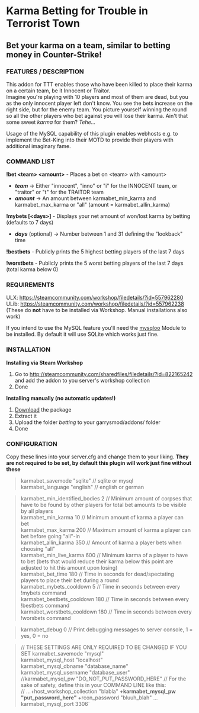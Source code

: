 # Karma Betting for Trouble in Terrorist Town
## Bet your karma on a team, similar to betting money in Counter-Strike!

### FEATURES / DESCRIPTION
This addon for TTT enables those who have been killed to place their karma on a certain team, be it Innocent or Traitor.  
Imagine you're playing with 10 players and most of them are dead, but you as the only innocent player left don't know. You see the bets increase on the right side, but for the enemy team. You picture yourself winning the round so all the other players who bet against you will lose their karma. Ain't that some sweet _karma_ for them? _Tehe..._

Usage of the MySQL capability of this plugin enables webhosts e.g. to implement the Bet-King into their MOTD to provide their players with additional imaginary fame.

### COMMAND LIST
**!bet \<team> \<amount>** - Places a bet on \<team> with \<amount>
- _**team**_ → Either "innocent", "inno" or "i" for the INNOCENT team, or "traitor" or "t" for the TRAITOR team
- _**amount**_ → An amount between karmabet_min_karma and karmabet_max_karma or "all" (amount = karmabet_allin_karma)

**!mybets \[\<days>]** - Displays your net amount of won/lost karma by betting (defaults to 7 days)
- _**days**_ (optional) → Number between 1 and 31 defining the "lookback" time

**!bestbets** - Publicly prints the 5 highest betting players of the last 7 days

**!worstbets** - Publicly prints the 5 worst betting players of the last 7 days (total karma below 0)

### REQUIREMENTS
ULX: https://steamcommunity.com/workshop/filedetails/?id=557962280  
ULib: https://steamcommunity.com/workshop/filedetails/?id=557962238  
(These do **not** have to be installed via Workshop. Manual installations also work)

If you intend to use the MySQL feature you'll need the [mysqloo](https://facepunch.com/showthread.php?t=1357773) Module to be installed. By default it will use SQLite which works just fine.

### INSTALLATION
**Installing via Steam Workshop**  
1. Go to http://steamcommunity.com/sharedfiles/filedetails/?id=822165242 and add the addon to you server's workshop collection  
2. Done

**Installing manually (no automatic updates!)**  
1. [Download](https://github.com/doctorluk/ulx-karma-betting/archive/master.zip) the package  
2. Extract it  
3. Upload the folder *betting* to your garrysmod/addons/ folder  
4. Done

### CONFIGURATION
Copy these lines into your server.cfg and change them to your liking. **They are not required to be set, by default this plugin will work just fine without these**

> karmabet_savemode "sqlite" // sqlite or mysql  
karmabet_language "english" // english or german

> karmabet_min_identified_bodies 2 // Minimum amount of corpses that have to be found by other players for total bet amounts to be visible by all players  
karmabet_min_karma 10 // Minimum amount of karma a player can bet  
karmabet_max_karma 200 // Maximum amount of karma a player can bet before going "all"-in  
karmabet_allin_karma 350 // Amount of karma a player bets when choosing "all"  
karmabet_min_live_karma 600 // Minimum karma of a player to have to bet (bets that would reduce their karma below this point are adjusted to hit this amount upon losing)  
karmabet_bet_time 180 // Time in seconds for dead/spectating players to place their bet during a round  
karmabet_mybets_cooldown 5 // Time in seconds between every !mybets command  
karmabet_bestbets_cooldown 180 // Time in seconds between every !bestbets command  
karmabet_worstbets_cooldown 180 // Time in seconds between every !worsbets command  

> karmabet_debug 0 // Print debugging messages to server console, 1 = yes, 0 = no

>// THESE SETTINGS ARE ONLY REQUIRED TO BE CHANGED IF YOU SET karmabet_savemode "mysql"  
karmabet_mysql_host "localhost"  
karmabet_mysql_dbname "database_name"  
karmabet_mysql_username "database_user"  
//karmabet_mysql_pw "DO_NOT_PUT_PASSWORD_HERE" // For the sake of safety, define this in your COMMAND LINE like this:  
// ...+host_workshop_collection "blabla" **+karmabet_mysql_pw "put_password_here"** +rcon_password "bluuh_blah" ...  
karmabet_mysql_port 3306`
